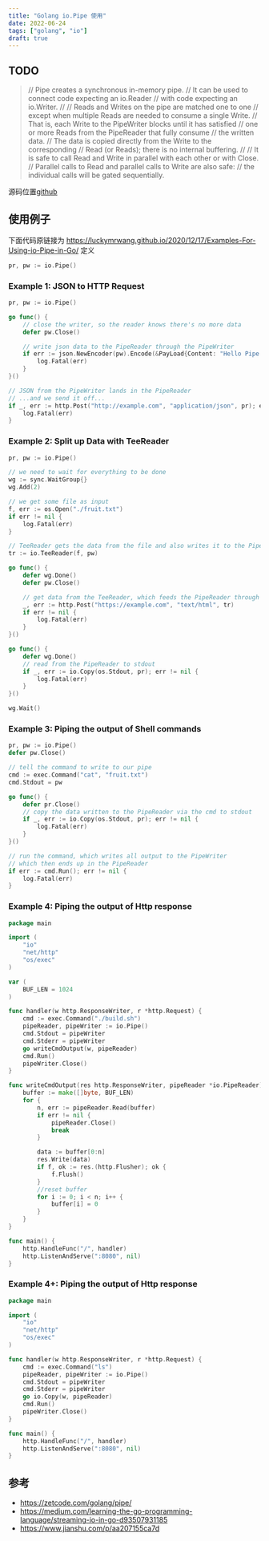 ```yaml
---
title: "Golang io.Pipe 使用"
date: 2022-06-24
tags: ["golang", "io"]
draft: true
---
```


## TODO

> // Pipe creates a synchronous in-memory pipe.
> // It can be used to connect code expecting an io.Reader
> // with code expecting an io.Writer.
> //
> // Reads and Writes on the pipe are matched one to one
> // except when multiple Reads are needed to consume a single Write.
> // That is, each Write to the PipeWriter blocks until it has satisfied
> // one or more Reads from the PipeReader that fully consume
> // the written data.
> // The data is copied directly from the Write to the corresponding
> // Read (or Reads); there is no internal buffering.
> //
> // It is safe to call Read and Write in parallel with each other or with Close.
> // Parallel calls to Read and parallel calls to Write are also safe:
> // the individual calls will be gated sequentially.

源码位置[github](https://github.com/golang/go/blob/master/src/io/pipe.go)

## 使用例子
下面代码原链接为 https://luckymrwang.github.io/2020/12/17/Examples-For-Using-io-Pipe-in-Go/
定义

```go
pr, pw := io.Pipe()
```
### Example 1: JSON to HTTP Request
```go
pr, pw := io.Pipe()

go func() {
    // close the writer, so the reader knows there's no more data
    defer pw.Close()

    // write json data to the PipeReader through the PipeWriter
    if err := json.NewEncoder(pw).Encode(&PayLoad{Content: "Hello Pipe!"}); err != nil {
        log.Fatal(err)
    }
}()

// JSON from the PipeWriter lands in the PipeReader
// ...and we send it off...
if _, err := http.Post("http://example.com", "application/json", pr); err != nil {
    log.Fatal(err)
}
```
### Example 2: Split up Data with TeeReader
```go
pr, pw := io.Pipe()

// we need to wait for everything to be done
wg := sync.WaitGroup{}
wg.Add(2)

// we get some file as input
f, err := os.Open("./fruit.txt")
if err != nil {
    log.Fatal(err)
}

// TeeReader gets the data from the file and also writes it to the PipeWriter
tr := io.TeeReader(f, pw) 

go func() {
    defer wg.Done()
    defer pw.Close()

    // get data from the TeeReader, which feeds the PipeReader through the PipeWriter
    _, err := http.Post("https://example.com", "text/html", tr)
    if err != nil {
        log.Fatal(err)
    }
}()

go func() {
    defer wg.Done()
    // read from the PipeReader to stdout
    if _, err := io.Copy(os.Stdout, pr); err != nil {
        log.Fatal(err)
    }
}()

wg.Wait()
```

### Example 3: Piping the output of Shell commands
```go
pr, pw := io.Pipe()
defer pw.Close()

// tell the command to write to our pipe
cmd := exec.Command("cat", "fruit.txt")
cmd.Stdout = pw

go func() {
    defer pr.Close()
    // copy the data written to the PipeReader via the cmd to stdout
    if _, err := io.Copy(os.Stdout, pr); err != nil {
        log.Fatal(err)
    }
}()

// run the command, which writes all output to the PipeWriter
// which then ends up in the PipeReader
if err := cmd.Run(); err != nil {
    log.Fatal(err)
}
```
### Example 4: Piping the output of Http response
```go
package main

import (
	"io"
	"net/http"
	"os/exec"
)

var (
	BUF_LEN = 1024
)

func handler(w http.ResponseWriter, r *http.Request) {
	cmd := exec.Command("./build.sh")
	pipeReader, pipeWriter := io.Pipe()
	cmd.Stdout = pipeWriter
	cmd.Stderr = pipeWriter
	go writeCmdOutput(w, pipeReader)
	cmd.Run()
	pipeWriter.Close()
}

func writeCmdOutput(res http.ResponseWriter, pipeReader *io.PipeReader) {
	buffer := make([]byte, BUF_LEN)
	for {
		n, err := pipeReader.Read(buffer)
		if err != nil {
			pipeReader.Close()
			break
		}

		data := buffer[0:n]
		res.Write(data)
		if f, ok := res.(http.Flusher); ok {
			f.Flush()
		}
		//reset buffer
		for i := 0; i < n; i++ {
			buffer[i] = 0
		}
	}
}

func main() {
	http.HandleFunc("/", handler)
	http.ListenAndServe(":8080", nil)
}
```
### Example 4+: Piping the output of Http response
```go
package main

import (
	"io"
	"net/http"
	"os/exec"
)

func handler(w http.ResponseWriter, r *http.Request) {
	cmd := exec.Command("ls")
	pipeReader, pipeWriter := io.Pipe()
	cmd.Stdout = pipeWriter
	cmd.Stderr = pipeWriter
	go io.Copy(w, pipeReader)
	cmd.Run()
	pipeWriter.Close()
}

func main() {
	http.HandleFunc("/", handler)
	http.ListenAndServe(":8080", nil)
}
```

## 参考

+ https://zetcode.com/golang/pipe/
+ https://medium.com/learning-the-go-programming-language/streaming-io-in-go-d93507931185
+ https://www.jianshu.com/p/aa207155ca7d


